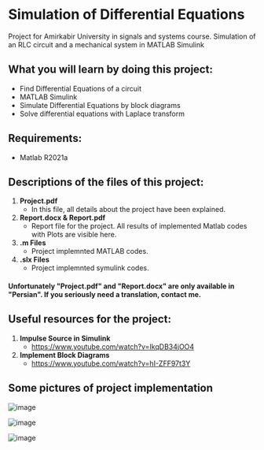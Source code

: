 # Simulation of Differential Equations
Project for Amirkabir University in signals and systems course. Simulation of an RLC circuit and a mechanical system in MATLAB Simulink

## What you will learn by doing this project:

- Find Differential Equations of a circuit
- MATLAB Simulink
- Simulate Differential Equations by block diagrams
- Solve differential equations with Laplace transform

## Requirements:
- Matlab R2021a

## Descriptions of the files of this project:
1. **Project.pdf**
    - In this file, all details about the project have been explained.
2. **Report.docx & Report.pdf**
    - Report file for the project. All results of implemented Matlab codes with Plots are visible here.
3. **.m Files**
    - Project implemnted MATLAB codes.
4. **.slx Files**
    - Project implemnted symulink codes.
 
#### Unfortunately **"Project.pdf"** and **"Report.docx"** are only available in **"Persian"**. If you seriously need a translation, contact me.

## Useful resources for the project:

1. **Impulse Source in Simulink**
    - https://www.youtube.com/watch?v=IkqDB34jOO4
2. **Implement Block Diagrams**
    - https://www.youtube.com/watch?v=hI-ZFF97t3Y

## Some pictures of project implementation

![image](https://user-images.githubusercontent.com/94763669/183086600-5c7e448f-7460-489c-b9f9-e7f29ca2b8da.png)

![image](https://user-images.githubusercontent.com/94763669/183086716-41a401fa-2a32-476f-985c-336f1e95964c.png)

![image](https://user-images.githubusercontent.com/94763669/183086934-79a6664a-7f6b-4133-b76f-4fb0cbcff9dd.png)
